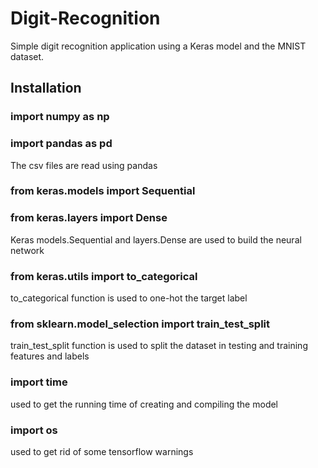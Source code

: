 # Digit-Recognition
Simple digit recognition application using a Keras model and the MNIST dataset.

## Installation
### import numpy as np
### import pandas as pd
The csv files are read using pandas
### from keras.models import Sequential 
### from keras.layers import Dense
Keras models.Sequential and layers.Dense are used to build the neural network
### from keras.utils import to_categorical
to_categorical function is used to one-hot the target label
### from sklearn.model_selection import train_test_split
train_test_split function is used to split the dataset in testing and training features and labels
### import time
used to get the running time of creating and compiling the model  
### import os
used to get rid of some tensorflow warnings
